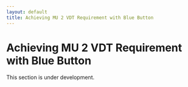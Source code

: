 ```yaml
---
layout: default
title: Achieving MU 2 VDT Requirement with Blue Button
---
```


# Achieving MU 2 VDT Requirement with Blue Button

This section is under development.